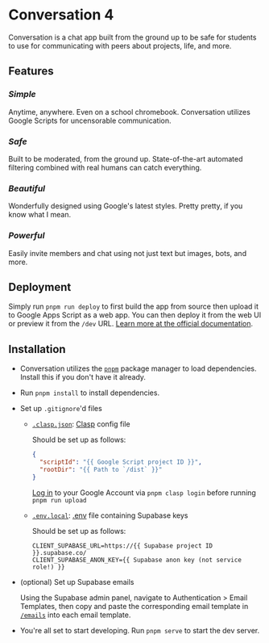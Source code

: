 # Conversation 4

Conversation is a chat app built from the ground up to be safe for students to
use for communicating with peers about projects, life, and more.

## Features

### _Simple_

Anytime, anywhere. Even on a school chromebook. Conversation utilizes Google Scripts for uncensorable communication.

### _Safe_

Built to be moderated, from the ground up. State-of-the-art automated filtering combined with real humans can catch everything.

### _Beautiful_

Wonderfully designed using Google's latest styles. Pretty pretty, if you know what I mean.

### _Powerful_

Easily invite members and chat using not just text but images, bots, and more.

## Deployment

Simply run `pnpm run deploy` to first build the app from source then upload it
to Google Apps Script as a web app. You can then deploy it from the web UI or
preview it from the `/dev` URL.
[Learn more at the official documentation](https://developers.google.com/apps-script/guides/web).

## Installation

- Conversation utilizes the [`pnpm`](https://www.pnpm.io) package manager to
  load dependencies. Install this if you don't have it already.

- Run `pnpm install` to install dependencies.

- Set up `.gitignore`'d files

  - [`.clasp.json`](/.clasp.json): [Clasp](https://github.com/google/clasp)
    config file

    Should be set up as follows:

    ```json
    {
      "scriptId": "{{ Google Script project ID }}",
      "rootDir": "{{ Path to `/dist` }}"
    }
    ```

    [Log in](https://github.com/google/clasp#login) to your Google Account via
    `pnpm clasp login` before running `pnpm run upload`

  - [`.env.local`](/.env.local): [.env](https://www.npmjs.com/package/dotenv)
    file containing Supabase keys

    Should be set up as follows:

    ```env
    CLIENT_SUPABASE_URL=https://{{ Supabase project ID }}.supabase.co/
    CLIENT_SUPABASE_ANON_KEY={{ Supabase anon key (not service role!) }}
    ```

- (optional) Set up Supabase emails

  Using the Supabase admin panel, navigate to Authentication > Email Templates,
  then copy and paste the corresponding email template in [`/emails`](/emails)
  into each email template.

- You're all set to start developing. Run `pnpm serve` to start the dev server.
